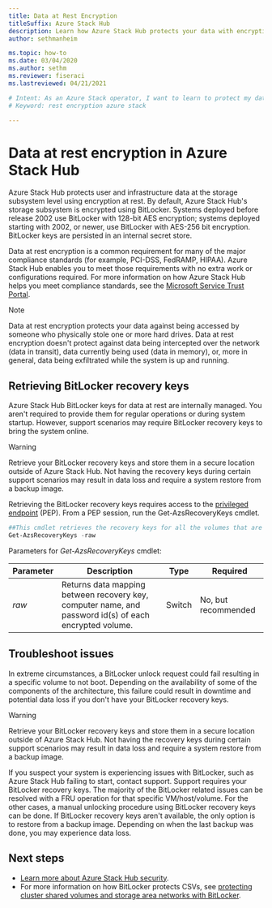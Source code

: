 ```yaml
---
title: Data at Rest Encryption
titleSuffix: Azure Stack Hub
description: Learn how Azure Stack Hub protects your data with encryption at rest.
author: sethmanheim

ms.topic: how-to
ms.date: 03/04/2020
ms.author: sethm
ms.reviewer: fiseraci
ms.lastreviewed: 04/21/2021

# Intent: As an Azure Stack operator, I want to learn to protect my data with encryption at rest.
# Keyword: rest encryption azure stack

---
```



# Data at rest encryption in Azure Stack Hub

Azure Stack Hub protects user and infrastructure data at the storage subsystem level using encryption at rest. By default, Azure Stack Hub's storage subsystem is encrypted using BitLocker. Systems deployed before release 2002 use BitLocker with 128-bit AES encryption; systems deployed starting with 2002, or newer, use BitLocker with AES-256 bit encryption. BitLocker keys are persisted in an internal secret store. 

Data at rest encryption is a common requirement for many of the major compliance standards (for example, PCI-DSS, FedRAMP, HIPAA). Azure Stack Hub enables you to meet those requirements with no extra work or configurations required. For more information on how Azure Stack Hub helps you meet compliance standards, see the [Microsoft Service Trust Portal](https://aka.ms/AzureStackCompliance).

> [!NOTE]
> Data at rest encryption protects your data against being accessed by someone who physically stole one or more hard drives. Data at rest encryption doesn't protect against data being intercepted over the network (data in transit), data currently being used (data in memory), or, more in general, data being exfiltrated while the system is up and running.

## Retrieving BitLocker recovery keys

Azure Stack Hub BitLocker keys for data at rest are internally managed. You aren't required to provide them for regular operations or during system startup. However, support scenarios may require BitLocker recovery keys to bring the system online.  

> [!WARNING]
> Retrieve your BitLocker recovery keys and store them in a secure location outside of Azure Stack Hub. Not having the recovery keys during certain support scenarios may result in data loss and require a system restore from a backup image.

Retrieving the BitLocker recovery keys requires access to the [privileged endpoint](azure-stack-privileged-endpoint.md) (PEP). From a PEP session, run the Get-AzsRecoveryKeys cmdlet.

```powershell
##This cmdlet retrieves the recovery keys for all the volumes that are encrypted with BitLocker.
Get-AzsRecoveryKeys -raw
```

Parameters for *Get-AzsRecoveryKeys* cmdlet:

| Parameter | Description | Type | Required |
|---------|---------|---------|---------|
|*raw* | Returns data mapping between recovery key, computer name, and password id(s) of each encrypted volume.  | Switch | No, but recommended |

## Troubleshoot issues

In extreme circumstances, a BitLocker unlock request could fail resulting in a specific volume to not boot. Depending on the availability of some of the components of the architecture, this failure could result in downtime and potential data loss if you don't have your BitLocker recovery keys.

> [!WARNING]
> Retrieve your BitLocker recovery keys and store them in a secure location outside of Azure Stack Hub. Not having the recovery keys during certain support scenarios may result in data loss and require a system restore from a backup image.

If you suspect your system is experiencing issues with BitLocker, such as Azure Stack Hub failing to start, contact support. Support requires your BitLocker recovery keys. The majority of the BitLocker related issues can be resolved with a FRU operation for that specific VM/host/volume. For the other cases, a manual unlocking procedure using BitLocker recovery keys can be done. If BitLocker recovery keys aren't available, the only option is to restore from a backup image. Depending on when the last backup was done, you may experience data loss.

## Next steps

- [Learn more about Azure Stack Hub security](azure-stack-security-foundations.md).
- For more information on how BitLocker protects CSVs, see [protecting cluster shared volumes and storage area networks with BitLocker](/windows/security/information-protection/bitlocker/protecting-cluster-shared-volumes-and-storage-area-networks-with-bitlocker).

